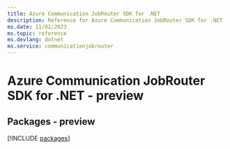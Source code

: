 ```yaml
---
title: Azure Communication JobRouter SDK for .NET
description: Reference for Azure Communication JobRouter SDK for .NET
ms.date: 11/01/2023
ms.topic: reference
ms.devlang: dotnet
ms.service: communicationjobrouter
---
```

# Azure Communication JobRouter SDK for .NET - preview
## Packages - preview
[!INCLUDE [packages](communication-jobrouter-index.md)]